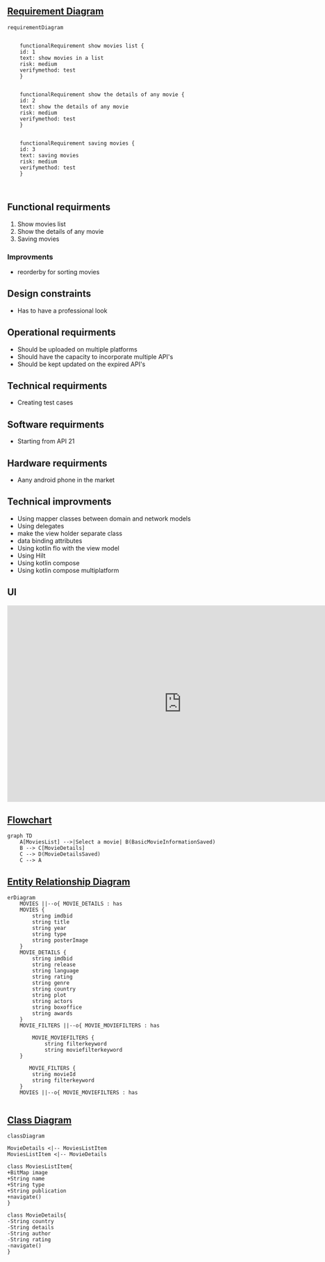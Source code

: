 ## [Requirement Diagram](http://mermaid-js.github.io/mermaid/#/requirementDiagram?id=requirement-diagram)

```mermaid
requirementDiagram


    functionalRequirement show movies list {
    id: 1
    text: show movies in a list
    risk: medium
    verifymethod: test
    }
  
  
    functionalRequirement show the details of any movie {
    id: 2
    text: show the details of any movie
    risk: medium
    verifymethod: test
    }
  
    
    functionalRequirement saving movies {
    id: 3
    text: saving movies
    risk: medium
    verifymethod: test
    }
    
 
```

## Functional requirments

1. Show movies list
2. Show the details of any movie
3. Saving movies

### Improvments

- reorderby for sorting movies

## Design constraints

- Has to have a professional look

## Operational requirments

- Should be uploaded on multiple platforms
- Should have the capacity to incorporate multiple API's
- Should be kept updated on the expired API's

## Technical requirments

[//]: # (- Use MVVM pattern)
[//]: # (- Usage of lamda functions)
[//]: # (- Usage of dagger2)
[//]: # (- Usage of kotlin courotines)
[//]: # (- Usage of ROOM database framwork)
[//]: # (- Usage of view and databinding)
[//]: # (- Usage of extensions)
- Creating test cases

## Software requirments

- Starting from API 21

## Hardware requirments

- Aany android phone in the market

## Technical improvments

- Using mapper classes between domain and network models
- Using delegates
- make the view holder separate class
- data binding attributes
- Using kotlin flo with the view model
- Using Hilt
- Using kotlin compose
- Using kotlin compose multiplatform

## UI

<iframe style="border: 1px solid rgba(0, 0, 0, 0.1);" width="800" height="450" src="https://www.figma.com/embed?embed_host=share&url=https%3A%2F%2Fwww.figma.com%2Ffile%2Fp1tFHTs1EaIcEQc4T5zZsU%2FUntitled%3Ftype%3Ddesign%26node-id%3D0%253A1%26mode%3Ddesign%26t%3DMrtpB15w2oavFDeq-1" allowfullscreen></iframe>

## [Flowchart](http://mermaid-js.github.io/mermaid/#/./flowchart?id=flowcharts-basic-syntax)

```mermaid
graph TD
    A[MoviesList] -->|Select a movie| B(BasicMovieInformationSaved)
    B --> C[MovieDetails]
    C --> D(MovieDetailsSaved)
    C --> A
```

[Entity Relationship Diagram](http://mermaid-js.github.io/mermaid/#/entityRelationshipDiagram?id=entity-relationship-diagrams)
------------------------------------------------------------------------------------------------------------------------------

```mermaid
erDiagram
    MOVIES ||--o{ MOVIE_DETAILS : has
    MOVIES {
        string imdbid
        string title
        string year
        string type
        string posterImage
    }
    MOVIE_DETAILS {
        string imdbid
        string release
        string language
        string rating
        string genre
        string country
        string plot
        string actors
        string boxoffice
        string awards
    }
    MOVIE_FILTERS ||--o{ MOVIE_MOVIEFILTERS : has
     
        MOVIE_MOVIEFILTERS {
            string filterkeyword
            string moviefilterkeyword
    }
     
       MOVIE_FILTERS {
        string movieId
        string filterkeyword
    }
    MOVIES ||--o{ MOVIE_MOVIEFILTERS : has


```

## [Class Diagram](http://mermaid-js.github.io/mermaid/#/./classDiagram)

```mermaid
classDiagram

MovieDetails <|-- MoviesListItem
MoviesListItem <|-- MovieDetails

class MoviesListItem{
+BitMap image
+String name
+String type
+String publication
+navigate()
}

class MovieDetails{
-String country
-String details
-String author
-String rating
-navigate()
}




```
